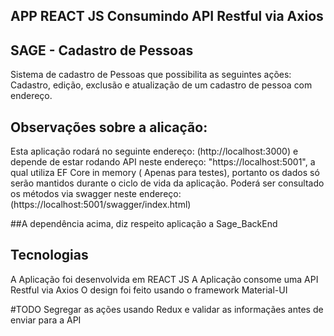 ## APP REACT JS Consumindo API Restful via Axios
## SAGE - Cadastro de Pessoas 
Sistema de cadastro de Pessoas que possibilita as seguintes ações:
Cadastro, edição, exclusão e atualização de um cadastro de pessoa com endereço.

## Observações sobre a alicação:
Esta aplicação rodará no seguinte endereço: (http://localhost:3000) e depende de estar rodando API neste endereço: 
"https://localhost:5001", a qual utiliza EF Core in memory ( Apenas para testes),
portanto os dados só serão mantidos durante o ciclo de vida da aplicação.
Poderá ser consultado os métodos via swagger neste endereço: (https://localhost:5001/swagger/index.html)

##A dependência acima, diz respeito aplicação a Sage_BackEnd


## Tecnologias
A Aplicação foi desenvolvida em REACT JS
A Aplicação consome uma API Restful via Axios
O design foi feito usando o framework Material-UI

#TODO Segregar as ações usando Redux e validar as informaçães antes de enviar para a API

